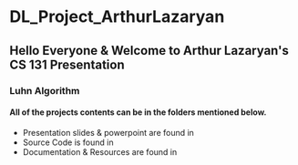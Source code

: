 # DL_Project_ArthurLazaryan

## Hello Everyone & Welcome to Arthur Lazaryan's CS 131 Presentation

### Luhn Algorithm

#### All of the projects contents can be in the folders mentioned below.

* Presentation slides & powerpoint are found in
* Source Code is found in
* Documentation & Resources are found in
